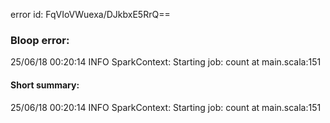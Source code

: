 error id: FqVIoVWuexa/DJkbxE5RrQ==
### Bloop error:

25/06/18 00:20:14 INFO SparkContext: Starting job: count at main.scala:151
#### Short summary: 

25/06/18 00:20:14 INFO SparkContext: Starting job: count at main.scala:151